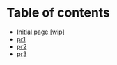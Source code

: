# Table of contents

* [Initial page \[wip\]](README.md)
* [pr1](pr1.md)
* [pr2](pr2.md)
* [pr3](pr3.md)

